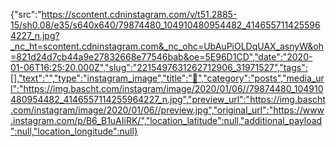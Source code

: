 {"src":"https://scontent.cdninstagram.com/v/t51.2885-15/sh0.08/e35/s640x640/79874480_104910480954482_4146557114255964227_n.jpg?_nc_ht=scontent.cdninstagram.com&_nc_ohc=UbAuPiOLDqUAX_asnyW&oh=821d24d7cb44a9e27832668e77546bab&oe=5E96D1CD","date":"2020-01-06T16:25:20.000Z","slug":"2215497631262712906_31971527","tags":[],"text":"","type":"instagram_image","title":"🌃","category":"posts","media_url":"https://img.bascht.com/instagram/image/2020/01/06//79874480_104910480954482_4146557114255964227_n.jpg","preview_url":"https://img.bascht.com/instagram/image/2020/01/06//preview.jpg","original_url":"https://www.instagram.com/p/B6_B1uAIiRK/","location_latitude":null,"additional_payload":null,"location_longitude":null}